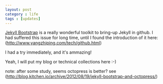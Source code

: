 ```yaml
---
layout: post
category : life
tags : [updates]
---
```


[Jekyll Bootstrap](http://jekyllbootstrap.com) is a really wonderful toolkit to bring-up Jekyll in github.
I had suffered this issue for long time, until I found the introduction of it
here: (<http://www.yangzhiping.com/tech/github.html>)

I had a try immediately, and it's ammazing!

Yeah, I will put my blog or technical collections here :-)

note: after some study, seems octopress is better? see
(http://blog.kitchen.io/archive/2012/08/19/jekyll-bootstrap-and-octopress/)
